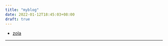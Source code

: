 ```yaml
---
title: "myblog"
date: 2022-01-12T18:45:03+08:00
draft: true
---
```

- [zola](https://www.getzola.org/documentation/content/multilingual/)

---
